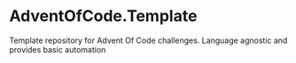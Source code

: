 # AdventOfCode.Template
Template repository for Advent Of Code challenges. Language agnostic and provides basic automation
